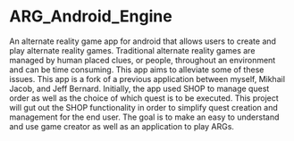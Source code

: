ARG_Android_Engine
==================

An alternate reality game app for android that allows users to create and play alternate reality games.  Traditional alternate reality games are managed by human placed clues, or people, throughout an environment and can be time consuming.  This app aims to alleviate some of these issues.  This app is a fork of a previous application between myself, Mikhail Jacob, and Jeff Bernard.  Initially, the app used SHOP to manage quest order as well as the choice of which quest is to be executed.  This project will gut out the SHOP functionality in order to simplify quest creation and management for the end user.  The goal is to make an easy to understand and use game creator as well as an application to play ARGs.